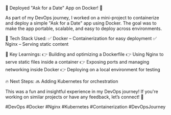 🚀 Deployed "Ask for a Date" App on Docker! 🐳

As part of my DevOps journey, I worked on a mini-project to containerize and deploy a simple "Ask for a Date" app using Docker. The goal was to make the app portable, scalable, and easy to deploy across environments.

🔹 Tech Stack Used:
✅ Docker – Containerization for easy deployment
✅ Nginx – Serving static content

📌 Key Learnings:
👉 Building and optimizing a Dockerfile
👉 Using Nginx to serve static files inside a container
👉 Exposing ports and managing networking inside Docker
👉 Deploying on a local environment for testing

🔥 Next Steps:
🔜 Adding Kubernetes for orchestration

This was a fun and insightful experience in my DevOps journey! If you're working on similar projects or have any feedback, let’s connect! 🚀

#DevOps #Docker #Nginx #Kubernetes #Containerization #DevOpsJourney
